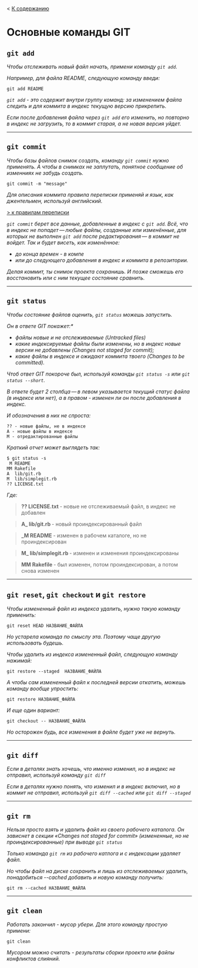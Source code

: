< [К содержанию](/readme.md)

Основные команды GIT
===

<b>`git add`</b>
--

<i>Чтобы отслеживать новый файл начать, примени команду `git add`. 

Например, для файла README, следующую команду введи: </i>

    git add README

<i>`git add` - это содержит внутри группу команд: за изменением файла следить и для коммита в индекс текущую версию прикрепить. 

Если после добавления файла через  `git add` его изменить, но повторно в индекс не загрузить, то в коммит старая, а не новая версия уйдет.</i>


***
<b>`git commit`</b>
--

<i>Чтобы базы файлов снимок создать, команду `git commit` нужно применять. А чтобы в снимках не заплутать, понятное сообщение об изменниях не забудь создать. </i>

    git commit -m "message"

<i>Для описания коммита правила переписки применяй и язык, как джентельмен, используй английский.</i>

[> к правилам переписки](start.md)

<i>`git commit` берет все данные, добавленные в индекс с `git add`. Всё, что в индекс не попадет — любые файлы, созданные или изменённые, для которых не выполнен `git add` после редактирования — в коммит не войдет. Так и будет висеть, как изменённое:
* до конца времен - в компе 
* или до следующего добавления в индекс и коммита в репозитории. 

Делая коммит, ты снимок проекта сохранишь. И позже сможешь его восстановить или с ним текущее состояние сравнить. </i>

***
<b>`git status`</b> 
--

*Чтобы состояние файлов оценить, `git status` можешь запустить.* 

<i>Он в ответе GIT покажет:* 
- файлы новые и не отслеживаемые (Untracked files)
- какие индексируемые файлы были изменены, но в индекс новые версии не добавлены (Changes not staged for commit);
- какие файлы в индексе и ожидают коммита твоего (Changes to be committed).</i>

*Чтоб ответ GIT покороче был, используй команды `git status -s` или `git status --short`.* 

*В ответе будет 2 столбца — в левом указывается текущий статус файла (в индексе или нет), а в правом - изменен ли он после добавления в индекс.* 

*И обозначения в них не спроста:* 

    ?? - новые файлы, не в индексе
    A - новые файлы в индексе
    M - отредактированные файлы 

*Краткий отчет может выглядеть так:*

    $ git status -s
     M README
    MM Rakefile
    A  lib/git.rb
    M  lib/simplegit.rb
    ?? LICENSE.txt

*Где:*

 > <b>?? LICENSE.txt </b>- новые не отслеживаемый файл, в индекс не добавлен

 ><b>A_ lib/git.rb  </b>- новый проиндексированный файл

 ><b>_M README  </b>- изменен в рабочем каталоге, но не проиндексирован

 ><b>M_ lib/simplegit.rb  </b>- изменен и изменения проиндексированы

 ><b> MM Rakefile  </b>- был изменен, потом проиндексирован, а потом снова изменен

***
<b>`git reset`, `git checkout` и `git restore` </b>
--

*Чтобы измененный файл из индекса удалить, нужно такую команду применить:*

    git reset HEAD НАЗВАНИЕ_ФАЙЛА

*Но устарела команда по смыслу эта. Поэтому чаще другую использовать будешь.*

*Чтобы удалить из индекса измененный файл, следующую команду нажимай:*

    git restore --staged  НАЗВАНИЕ_ФАЙЛА

*А чтобы сам измененный файл к последней версии откатить, можешь команду вообще упростить:* 

    git restore НАЗВАНИЕ_ФАЙЛА

*И еще один вариант:* 

    git checkout -- НАЗВАНИЕ_ФАЙЛА

<i>Но осторожен будь, все изменения в файле будет уже не вернуть.</i>

***
<b>`git diff`</b>
--

*Если в деталях знать хочешь, что именно изменил, но в индекс не отправил, используй команду `git diff`*

*Если в деталях нужно понять, что изменил и в индекс включил, но в коммит не отправил, используй `git diff --cached` или `git diff --staged`*

***
<b>`git rm`</b>
--

*Нельзя просто взять и удалить файл из своего рабочего каталога. Он зависнет в секции «Changes not staged for commit» (измененные, но не проиндексированные) при выводе `git status`*

*Только команда `git rm` из рабочего катлога и с индексации удаляет файл.*

*Но чтобы файл на диске сохранить и лишь из отслеживаемых удалить, понадобиться --cached добавить и новую команду получить:*

    git rm --cached НАЗВАНИЕ_ФАЙЛА

***
<b>`git clean`</b>
--

*Работать закончил - мусор убери. Для этого команду простую примени:* 

    git clean

*Мусором можно считать - результаты сборки проекта или файлы конфликтов слияний.*
